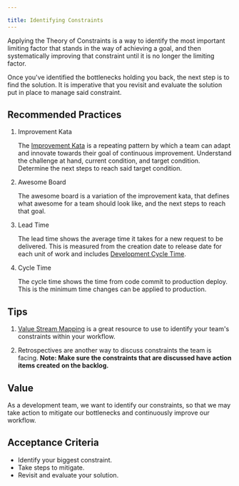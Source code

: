 ```yaml
---

title: Identifying Constraints
---
```


Applying the Theory of Constraints is a way to identify the most important
limiting factor that stands in the way of achieving a goal, and then
systematically improving that constraint until it is no longer the limiting factor.

Once you've identified the bottlenecks holding you back, the next step is to
find the solution. It is imperative that you revisit and evaluate the solution
put in place to manage said constraint.

## Recommended Practices

1. Improvement Kata

   The [Improvement Kata](./../playbooks/improvement-kata.html) is a repeating pattern
   by which a team can adapt and innovate towards their goal of continuous
   improvement. Understand the challenge at hand, current condition, and
   target condition. Determine the next steps to reach said target condition.

2. Awesome Board

   The awesome board is a variation of the improvement kata, that defines what
   awesome for a team should look like, and the next steps to reach that goal.

3. Lead Time

   The lead time shows the average time it takes for a new request to be
   delivered. This is measured from the creation date to release date for each
   unit of work and includes [Development Cycle Time](../metrics/development-cycle-time.html).

4. Cycle Time

   The cycle time shows the time from code commit to production deploy. This is
   the minimum time changes can be applied to production.

## Tips

1. [Value Stream Mapping](./vsm.html) is a great
   resource to use to identify your team's constraints within your workflow.

2. Retrospectives are another way to discuss constraints the team is facing.
   **Note: Make sure the constraints that are discussed have action items created**
   **on the backlog.**

## Value

As a development team, we want to identify our constraints, so that we may take
action to mitigate our bottlenecks and continuously improve our workflow.

## Acceptance Criteria

- Identify your biggest constraint.
- Take steps to mitigate.
- Revisit and evaluate your solution.
